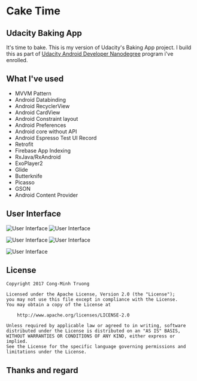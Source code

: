 # Cake Time

## Udacity Baking App

It's time to bake. This is my version of Udacity's Baking App project. I build this as part of [Udacity Android Developer Nanodegree](https://eu.udacity.com/course/android-developer-nanodegree-by-google--nd801) program i've enrolled.

## What I've used

- MVVM Pattern
- Android Databinding
- Android RecyclerView
- Android CardView
- Android Constraint layout
- Android Preferences
- Android core without API
- Android Espresso Test UI Record
- Retrofit
- Firebase App Indexing
- RxJava/RxAndroid
- ExoPlayer2
- Glide
- Butterknife
- Picasso
- GSON
- Android Content Provider

## User Interface

![User Interface](../master/ui/1.jpg) ![User Interface](../master/ui/2.jpg)

![User Interface](../master/ui/3.jpg) ![User Interface](../master/ui/4.jpg)

![User Interface](../master/ui/5.jpg)

## License

    Copyright 2017 Cong-Minh Truong

    Licensed under the Apache License, Version 2.0 (the "License");
    you may not use this file except in compliance with the License.
    You may obtain a copy of the License at

        http://www.apache.org/licenses/LICENSE-2.0

    Unless required by applicable law or agreed to in writing, software
    distributed under the License is distributed on an "AS IS" BASIS,
    WITHOUT WARRANTIES OR CONDITIONS OF ANY KIND, either express or implied.
    See the License for the specific language governing permissions and
    limitations under the License.
    
## Thanks and regard
